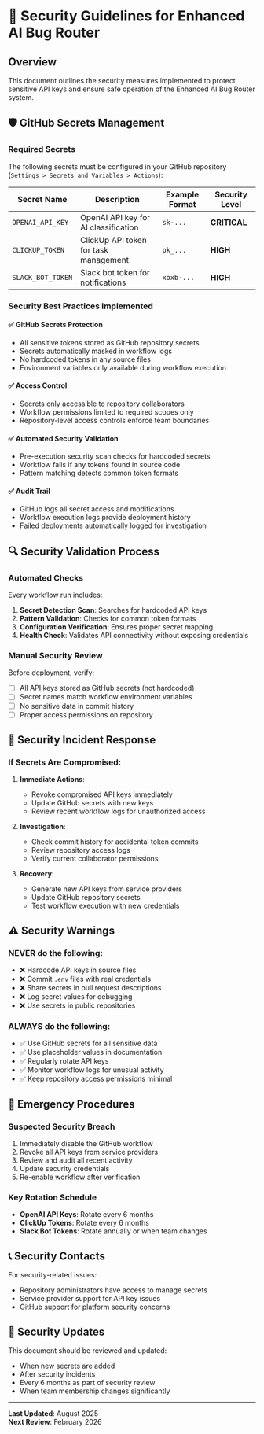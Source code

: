 # 🔐 Security Guidelines for Enhanced AI Bug Router

## Overview
This document outlines the security measures implemented to protect sensitive API keys and ensure safe operation of the Enhanced AI Bug Router system.

## 🛡️ GitHub Secrets Management

### Required Secrets
The following secrets must be configured in your GitHub repository (`Settings > Secrets and Variables > Actions`):

| Secret Name | Description | Example Format | Security Level |
|-------------|-------------|----------------|----------------|
| `OPENAI_API_KEY` | OpenAI API key for AI classification | `sk-...` | **CRITICAL** |
| `CLICKUP_TOKEN` | ClickUp API token for task management | `pk_...` | **HIGH** |
| `SLACK_BOT_TOKEN` | Slack bot token for notifications | `xoxb-...` | **HIGH** |

### Security Best Practices Implemented

#### ✅ **GitHub Secrets Protection**
- All sensitive tokens stored as GitHub repository secrets
- Secrets automatically masked in workflow logs
- No hardcoded tokens in any source files
- Environment variables only available during workflow execution

#### ✅ **Access Control**
- Secrets only accessible to repository collaborators
- Workflow permissions limited to required scopes only
- Repository-level access controls enforce team boundaries

#### ✅ **Automated Security Validation**
- Pre-execution security scan checks for hardcoded secrets
- Workflow fails if any tokens found in source code
- Pattern matching detects common token formats

#### ✅ **Audit Trail**
- GitHub logs all secret access and modifications
- Workflow execution logs provide deployment history
- Failed deployments automatically logged for investigation

## 🔍 Security Validation Process

### Automated Checks
Every workflow run includes:

1. **Secret Detection Scan**: Searches for hardcoded API keys
2. **Pattern Validation**: Checks for common token formats
3. **Configuration Verification**: Ensures proper secret mapping
4. **Health Check**: Validates API connectivity without exposing credentials

### Manual Security Review
Before deployment, verify:

- [ ] All API keys stored as GitHub secrets (not hardcoded)
- [ ] Secret names match workflow environment variables
- [ ] No sensitive data in commit history
- [ ] Proper access permissions on repository

## 🚨 Security Incident Response

### If Secrets Are Compromised:

1. **Immediate Actions**:
   - Revoke compromised API keys immediately
   - Update GitHub secrets with new keys
   - Review recent workflow logs for unauthorized access

2. **Investigation**:
   - Check commit history for accidental token commits
   - Review repository access logs
   - Verify current collaborator permissions

3. **Recovery**:
   - Generate new API keys from service providers
   - Update GitHub repository secrets
   - Test workflow execution with new credentials

## ⚠️ Security Warnings

### **NEVER** do the following:
- ❌ Hardcode API keys in source files
- ❌ Commit `.env` files with real credentials
- ❌ Share secrets in pull request descriptions
- ❌ Log secret values for debugging
- ❌ Use secrets in public repositories

### **ALWAYS** do the following:
- ✅ Use GitHub secrets for all sensitive data
- ✅ Use placeholder values in documentation
- ✅ Regularly rotate API keys
- ✅ Monitor workflow logs for unusual activity
- ✅ Keep repository access permissions minimal

## 🔧 Emergency Procedures

### Suspected Security Breach
1. Immediately disable the GitHub workflow
2. Revoke all API keys from service providers
3. Review and audit all recent activity
4. Update security credentials
5. Re-enable workflow after verification

### Key Rotation Schedule
- **OpenAI API Keys**: Rotate every 6 months
- **ClickUp Tokens**: Rotate every 6 months  
- **Slack Bot Tokens**: Rotate annually or when team changes

## 📞 Security Contacts

For security-related issues:
- Repository administrators have access to manage secrets
- Service provider support for API key issues
- GitHub support for platform security concerns

## 🔄 Security Updates

This document should be reviewed and updated:
- When new secrets are added
- After security incidents
- Every 6 months as part of security review
- When team membership changes significantly

---

**Last Updated**: August 2025  
**Next Review**: February 2026
